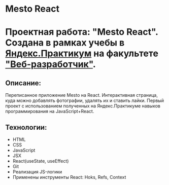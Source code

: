 # Mesto React
# Проектная работа: "Mesto React". Создана в рамках учебы в [Яндекс.Практикум](https://practicum.yandex.ru/) на факультете ["Веб-разработчик"](https://practicum.yandex.ru/web/). 

## Описание:

Переписанное приложение Mesto на React. Интерактивная страница, куда можно добавлять фотографии, удалять их и ставить лайки. Первый проект с использованием полученных на Яндекс.Практикуме навыков программирования на JavaScript+React.

## Технологии:

- HTML
- CSS
- JavaScript
- JSX
- React(useState, useEffect)
- Git
- Реализация JS-логики
- Применены инструменты React: Hoks, Refs, Context
